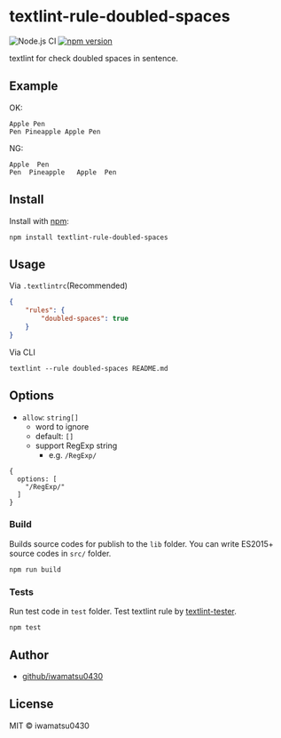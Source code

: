 # textlint-rule-doubled-spaces

![Node.js CI](https://github.com/iwamatsu0430/textlint-rule-doubled-spaces/actions/workflows/node.js.yml/badge.svg)
[![npm version](https://badge.fury.io/js/textlint-rule-doubled-spaces.svg)](https://badge.fury.io/js/textlint-rule-doubled-spaces)

textlint for check doubled spaces in sentence.

## Example

OK:

```
Apple Pen
Pen Pineapple Apple Pen
```

NG:

```
Apple  Pen
Pen  Pineapple   Apple  Pen
```

## Install

Install with [npm](https://www.npmjs.com/):

    npm install textlint-rule-doubled-spaces

## Usage

Via `.textlintrc`(Recommended)

```json
{
    "rules": {
        "doubled-spaces": true
    }
}
```

Via CLI

```
textlint --rule doubled-spaces README.md
```

## Options

- `allow`: `string[]`
  - word to ignore
  - default: `[]`
  - support RegExp string
    - e.g. `/RegExp/`

```
{
  options: [
    "/RegExp/"
  ]
}
```

### Build

Builds source codes for publish to the `lib` folder.
You can write ES2015+ source codes in `src/` folder.

    npm run build

### Tests

Run test code in `test` folder.
Test textlint rule by [textlint-tester](https://github.com/textlint/textlint-tester).

    npm test

## Author

- [github/iwamatsu0430](https://github.com/iwamatsu0430)

## License

MIT © iwamatsu0430
